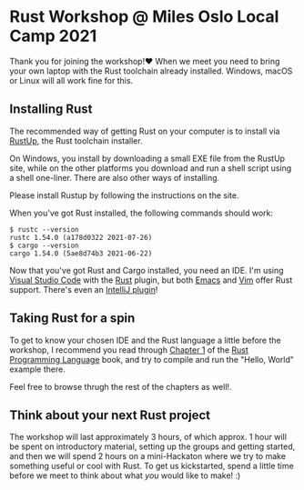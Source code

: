 # Rust Workshop @ Miles Oslo Local Camp 2021

Thank you for joining the workshop!❤ When we meet you need to bring your own laptop
with the Rust toolchain already installed. Windows, macOS or Linux will all work fine
for this.

## Installing Rust

The recommended way of getting Rust on your computer is to install via
[RustUp](https://rustup.rs/), the Rust toolchain installer.

On Windows, you install by downloading a small EXE file from the RustUp site,
while on the other platforms you download and run a shell script using a shell
one-liner. There are also other ways of installing.

Please install Rustup by following the instructions on the site.

When you've got Rust installed, the following commands should work:
```
$ rustc --version
rustc 1.54.0 (a178d0322 2021-07-26)
$ cargo --version
cargo 1.54.0 (5ae8d74b3 2021-06-22)
```

Now that you've got Rust and Cargo installed, you need an IDE. I'm using
[Visual Studio Code](https://code.visualstudio.com/) with the 
[Rust](https://marketplace.visualstudio.com/items?itemName=rust-lang.rust)
plugin, but both 
[Emacs](https://robert.kra.hn/posts/2021-02-07_rust-with-emacs/) and
[Vim](https://github.com/rust-lang/rust.vim) offer Rust support.
There's even an [IntelliJ plugin](https://intellij-rust.github.io/)!

## Taking Rust for a spin

To get to know your chosen IDE and the Rust language a little before the
workshop, I recommend you read through
[Chapter 1](https://doc.rust-lang.org/stable/book/ch01-00-getting-started.html)
of the [Rust Programming Language](https://doc.rust-lang.org/stable/book/) book,
and try to compile and run the "Hello, World" example there.

Feel free to browse thrugh the rest of the chapters as well!.

## Think about your next Rust project

The workshop will last approximately 3 hours, of which approx. 1 hour will be spent
on introductory material, setting up the groups and getting started, and then we
will spend 2 hours on a mini-Hackaton where we try to make something useful or cool
with Rust. To get us kickstarted, spend a little time before we meet to think about
what _you_ would like to make! :)